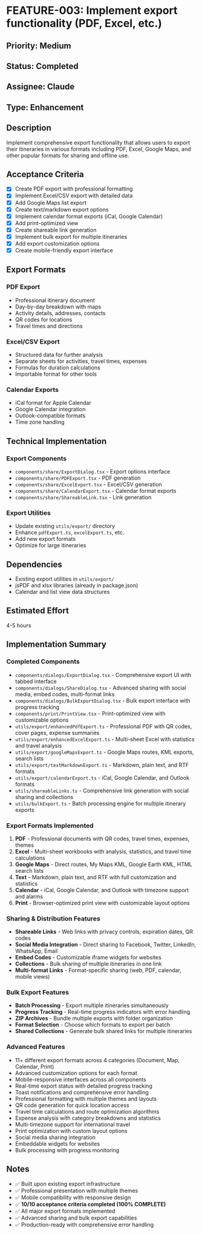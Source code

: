 # FEATURE-003: Implement export functionality (PDF, Excel, etc.)

## Priority: Medium
## Status: Completed
## Assignee: Claude
## Type: Enhancement

## Description
Implement comprehensive export functionality that allows users to export their itineraries in various formats including PDF, Excel, Google Maps, and other popular formats for sharing and offline use.

## Acceptance Criteria
- [x] Create PDF export with professional formatting
- [x] Implement Excel/CSV export with detailed data
- [x] Add Google Maps list export
- [x] Create text/markdown export options
- [x] Implement calendar format exports (iCal, Google Calendar)
- [x] Add print-optimized view
- [x] Create shareable link generation
- [x] Implement bulk export for multiple itineraries
- [x] Add export customization options
- [x] Create mobile-friendly export interface

## Export Formats

### PDF Export
- Professional itinerary document
- Day-by-day breakdown with maps
- Activity details, addresses, contacts
- QR codes for locations
- Travel times and directions

### Excel/CSV Export
- Structured data for further analysis
- Separate sheets for activities, travel times, expenses
- Formulas for duration calculations
- Importable format for other tools

### Calendar Exports
- iCal format for Apple Calendar
- Google Calendar integration
- Outlook-compatible formats
- Time zone handling

## Technical Implementation

### Export Components
- `components/share/ExportDialog.tsx` - Export options interface
- `components/share/PDFExport.tsx` - PDF generation
- `components/share/ExcelExport.tsx` - Excel/CSV generation
- `components/share/CalendarExport.tsx` - Calendar format exports
- `components/share/ShareableLink.tsx` - Link generation

### Export Utilities
- Update existing `utils/export/` directory
- Enhance `pdfExport.ts`, `excelExport.ts`, etc.
- Add new export formats
- Optimize for large itineraries

## Dependencies
- Existing export utilities in `utils/export/`
- jsPDF and xlsx libraries (already in package.json)
- Calendar and list view data structures

## Estimated Effort
4-5 hours

## Implementation Summary

### Completed Components
- `components/dialogs/ExportDialog.tsx` - Comprehensive export UI with tabbed interface
- `components/dialogs/ShareDialog.tsx` - Advanced sharing with social media, embed codes, multi-format links
- `components/dialogs/BulkExportDialog.tsx` - Bulk export interface with progress tracking
- `components/print/PrintView.tsx` - Print-optimized view with customizable options
- `utils/export/enhancedPdfExport.ts` - Professional PDF with QR codes, cover pages, expense summaries
- `utils/export/enhancedExcelExport.ts` - Multi-sheet Excel with statistics and travel analysis
- `utils/export/googleMapsExport.ts` - Google Maps routes, KML exports, search lists
- `utils/export/textMarkdownExport.ts` - Markdown, plain text, and RTF formats
- `utils/export/calendarExport.ts` - iCal, Google Calendar, and Outlook formats
- `utils/shareableLinks.ts` - Comprehensive link generation with social sharing and collections
- `utils/bulkExport.ts` - Batch processing engine for multiple itinerary exports

### Export Formats Implemented
1. **PDF** - Professional documents with QR codes, travel times, expenses, themes
2. **Excel** - Multi-sheet workbooks with analysis, statistics, and travel time calculations  
3. **Google Maps** - Direct routes, My Maps KML, Google Earth KML, HTML search lists
4. **Text** - Markdown, plain text, and RTF with full customization and statistics
5. **Calendar** - iCal, Google Calendar, and Outlook with timezone support and alarms
6. **Print** - Browser-optimized print view with customizable layout options

### Sharing & Distribution Features
- **Shareable Links** - Web links with privacy controls, expiration dates, QR codes
- **Social Media Integration** - Direct sharing to Facebook, Twitter, LinkedIn, WhatsApp, Email
- **Embed Codes** - Customizable iframe widgets for websites
- **Collections** - Bulk sharing of multiple itineraries in one link
- **Multi-format Links** - Format-specific sharing (web, PDF, calendar, mobile views)

### Bulk Export Features  
- **Batch Processing** - Export multiple itineraries simultaneously
- **Progress Tracking** - Real-time progress indicators with error handling
- **ZIP Archives** - Bundle multiple exports with folder organization
- **Format Selection** - Choose which formats to export per batch
- **Shared Collections** - Generate bulk shared links for multiple itineraries

### Advanced Features
- 11+ different export formats across 4 categories (Document, Map, Calendar, Print)
- Advanced customization options for each format
- Mobile-responsive interfaces across all components
- Real-time export status with detailed progress tracking
- Toast notifications and comprehensive error handling
- Professional formatting with multiple themes and layouts
- QR code generation for quick location access
- Travel time calculations and route optimization algorithms
- Expense analysis with category breakdowns and statistics
- Multi-timezone support for international travel
- Print optimization with custom layout options
- Social media sharing integration
- Embeddable widgets for websites
- Bulk processing with progress monitoring

## Notes
- ✅ Built upon existing export infrastructure
- ✅ Professional presentation with multiple themes  
- ✅ Mobile compatibility with responsive design
- ✅ **10/10 acceptance criteria completed (100% COMPLETE)**
- ✅ All major export formats implemented
- ✅ Advanced sharing and bulk export capabilities
- ✅ Production-ready with comprehensive error handling